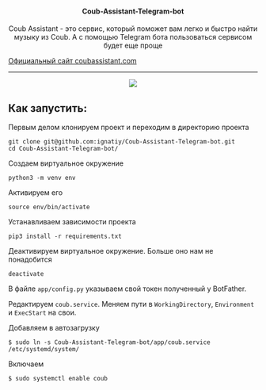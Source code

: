 <h4 align="center">Coub-Assistant-Telegram-bot</h4>

<p align="center">Coub Assistant - это сервис, который поможет вам легко и быстро найти музыку из Coub. А с помощью Telegram бота пользоваться сервисом будет еще проще</p>
<a align="center" href="https://coubassistant.com/"><span>Официальный сайт coubassistant.com</span></a>

<hr align="center"/>

<p align="center">
	<img src="https://img.shields.io/pypi/pyversions/apache-airflow.svg">
</p>



## Как запустить:

Первым делом клонируем проект и переходим в директорию проекта
```
git clone git@github.com:ignatiy/Coub-Assistant-Telegram-bot.git
cd Coub-Assistant-Telegram-bot/
```

Создаем виртуальное окружение
```
python3 -m venv env
```

Активируем его
```
source env/bin/activate
```

Устанавливаем зависимости проекта
```
pip3 install -r requirements.txt
```

Деактивируем виртуальное окружение. Больше оно нам не понадобится
```
deactivate
```

В файле `app/config.py` указываем свой токен полученный у BotFather.

Редактируем `coub.service`. Меняем пути в `WorkingDirectory`, `Environment` и `ExecStart` на свои.

Добавляем в автозагрузку
```
$ sudo ln -s Coub-Assistant-Telegram-bot/app/coub.service /etc/systemd/system/
```
Включаем
```
$ sudo systemctl enable coub
```
